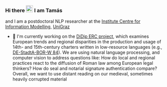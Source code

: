 ### Hi there <img src="https://user-images.githubusercontent.com/18350557/176309783-0785949b-9127-417c-8b55-ab5a4333674e.gif" width="22" height="22"/> I am Tamás


and I am a postdoctoral NLP researcher at the [Institute Centre for Information Modelling](https://informationsmodellierung.uni-graz.at/en/), [UniGraz](https://www.uni-graz.at)

- 🚀  I'm currently working on the [DiDip ERC project](https://cordis.europa.eu/project/id/101019327), which examines European trends and regional disparities in the production and usage of 14th- and 15th-century charters written in low-resource languages (e.g., [DE-StadtA-BOR-W 84](https://images.monasterium.net/img/DE-StadtA-BOR-W/Urkunden/StadtA_BORK-W_U084_r.JPG)). We are using natural language processing, and computer vision to address questions like: How do local and regional practices react to the diffusion of Roman law among European legal thinkers? How do seal and notarial signature authentication compare? Overall, we want to use distant reading on our medieval, sometimes heavily corrupted material

